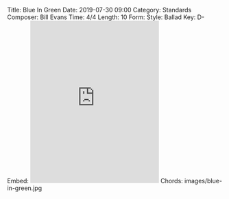 Title: Blue In Green
Date: 2019-07-30 09:00
Category: Standards
Composer: Bill Evans
Time: 4/4
Length: 10
Form:
Style: Ballad
Key: D-
Embed: <iframe src="https://open.spotify.com/embed/user/thatdavidmiller/playlist/2MXic2fHfRFq2K08ryAhgi" width="300" height="380" frameborder="0" allowtransparency="true" allow="encrypted-media"></iframe>
Chords: images/blue-in-green.jpg
